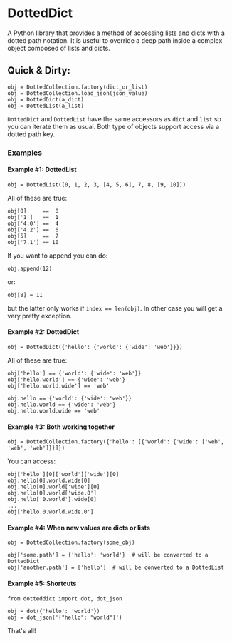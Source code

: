 # DottedDict

A Python library that provides a method of accessing lists and dicts with a dotted path notation. It is useful to override a deep path inside a complex object composed of lists and dicts.

## Quick & Dirty:

	obj = DottedCollection.factory(dict_or_list)
	obj = DottedCollection.load_json(json_value)
	obj = DottedDict(a_dict)
	obj = DottedList(a_list)

`DottedDict` and `DottedList` have the same accessors as `dict` and `list` so you can iterate them as usual. Both type of objects support access via a dotted path key.

### Examples

#### Example #1: DottedList

    obj = DottedList([0, 1, 2, 3, [4, 5, 6], 7, 8, [9, 10]])

All of these are true:

    obj[0]     ==  0
    obj['1']   ==  1
    obj['4.0'] ==  4
    obj['4.2'] ==  6
    obj[5]     ==  7
    obj['7.1'] == 10

If you want to append you can do:

    obj.append(12)

or:

    obj[8] = 11

but the latter only works if `index == len(obj)`. In other case you will get a very pretty exception.

#### Example #2: DottedDict

    obj = DottedDict({'hello': {'world': {'wide': 'web'}}})

All of these are true:

    obj['hello'] == {'world': {'wide': 'web'}}
    obj['hello.world'] == {'wide': 'web'}
    obj['hello.world.wide'] == 'web'

    obj.hello == {'world': {'wide': 'web'}}
    obj.hello.world == {'wide': 'web'}
    obj.hello.world.wide == 'web'

#### Example #3: Both working together

    obj = DottedCollection.factory({'hello': [{'world': {'wide': ['web', 'web', 'web']}}]})

You can access:

    obj['hello'][0]['world']['wide'][0]
    obj.hello[0].world.wide[0]
    obj.hello[0].world['wide'][0]
    obj.hello[0].world['wide.0']
    obj.hello['0.world'].wide[0]
    ...
    obj['hello.0.world.wide.0']

#### Example #4: When new values are dicts or lists

    obj = DottedCollection.factory(some_obj)

    obj['some.path'] = {'hello': 'world'}  # will be converted to a DottedDict
    obj['another.path'] = ['hello']  # will be converted to a DottedList

#### Example #5: Shortcuts

    from dotteddict import dot, dot_json

    obj = dot({'hello': 'world'})
    obj = dot_json('{"hello": "world"}')

That's all!
